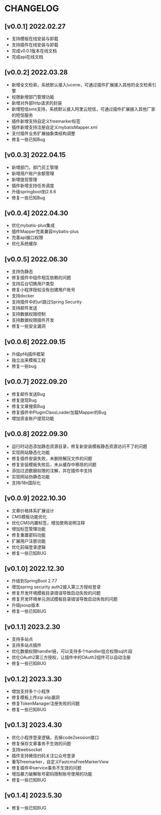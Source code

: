 # CHANGELOG

## [v0.0.1] 2022.02.27

- 支持模板在线安装与卸载
- 支持插件在线安装与卸载
- 完成v0.0.1版本在线文档
- 完成api在线文档

## [v0.0.2] 2022.03.28

- 新增全文检索，系统默认接入lucene，可通过插件扩展接入其他的全文检索引擎
- 权限新增部门管理功能
- 新增对外部http请求的封装
- 新增短信sms支持，系统默认接入阿里云短信，可通过插件扩展接入其他厂家的短信服务
- 插件新增支持自定义freemarker标签
- 插件新增支持注册自定义mybatisMapper.xml
- 支付插件业务扩展抽象类结构调整
- 修复一些已知Bug

## [v0.0.3] 2022.04.15

- 新增部门，部门员工管理
- 新增用户账户余额管理
- 新增提现管理
- 插件新增支持任务调度
- 升级springboot到2.6.6
- 修复一些已知Bug

## [v0.0.4] 2022.04.30
- 优化mybatis-plus集成
- 插件Mapper完美兼容mybatis-plus
- 完善api接口权限
- 优化系统缓存

## [v0.0.5] 2022.06.30
- 支持伪静态
- 修复插件中组件相互依赖的问题
- 支持后台切换用户类型
- 修复小程序授权没有创建用户账号
- 支持docker
- 支持插件中的url跳过Spring Security
- 支持邮件发送
- 支持数据权限控制
- 支持数据权限插件开发
- 修复一些安全漏洞

## [v0.0.6] 2022.09.15
- 升级pf4j插件框架
- 独立出来模板工程
- 修复一些bug

## [v0.0.7] 2022.09.20
- 修复邮件发送Bug
- 修复提现Bug
- 修复文章搜索Bug
- 修复插件中PluginClassLoader加载Mapper的Bug
- 增加资金账户提现功能

## [v0.0.8] 2022.09.30
- 运行时动态添加静态资源目录，修复新安装模板静态资源访问不了的问题
- 实现网站静态化功能
- 修复插件安装失败，未删除解压文件的问题
- 修复安装模板失败后，未从缓存中移除的问题
- 添加过滤数据权限的注解，并在插件中支持
- 实现网站伪静态功能
- 支持i18n国际化

## [v0.0.9] 2022.10.30
- 文章价格体系扩展设计
- CMS模板功能优化
- 优化CMS内置标签，增加使用说明注释
- 增加标签管理功能
- 修复重置密码功能
- 扩展用户注册功能
- 优化前端登录逻辑
- 修复一些已知BUG

## [v0.1.0] 2022.12.30
- 升级到SpringBoot 2.7.7
- 增加spring security auth2接入第三方授权登录
- 修复开发环境模板目录错误导致启动失败的问题
- 修复开发环境单元测试模板目录错误导致启动失败的问题
- 升级jsoup版本
- 修复一些已知BUG

## [v0.1.1] 2023.2.30
- 支持多站点
- 支持多站点插件
- 优化数据权限handler链，可以支持多个handler组合权限sql片段
- 优化OAuth2第三方授权，让插件中的OAuth2组件可以自动注册
- 修复一些已知BUG

## [v0.1.2] 2023.3.30
- 增加支持多个小程序
- 修复模板上传zip slip漏洞
- 修复TokenManager注册失败的问题
- 修复一些已知BUG

## [v0.1.3] 2023.4.30
- 优化小程序登录逻辑，去掉code2session接口
- 修复保存文章事务不生效的问题
- 支持websocket
- 插件支持微信扫码关注公众号登录
- 重写freemarker，自定义FastcmsFreeMarkerView
- 修复插件中service事务不生效的问题
- 增加暴力破解账号密码限制账号使用的功能
- 修复一些已知BUG

## [v0.1.4] 2023.5.30
- 修复一些已知BUG